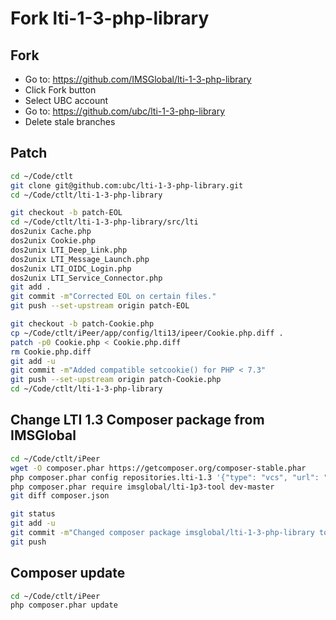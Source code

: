# Fork lti-1-3-php-library

## Fork

- Go to: <https://github.com/IMSGlobal/lti-1-3-php-library>
- Click Fork button
- Select UBC account
- Go to: <https://github.com/ubc/lti-1-3-php-library>
- Delete stale branches

## Patch

```bash
cd ~/Code/ctlt
git clone git@github.com:ubc/lti-1-3-php-library.git
cd ~/Code/ctlt/lti-1-3-php-library

git checkout -b patch-EOL
cd ~/Code/ctlt/lti-1-3-php-library/src/lti
dos2unix Cache.php
dos2unix Cookie.php
dos2unix LTI_Deep_Link.php
dos2unix LTI_Message_Launch.php
dos2unix LTI_OIDC_Login.php
dos2unix LTI_Service_Connector.php
git add .
git commit -m"Corrected EOL on certain files."
git push --set-upstream origin patch-EOL

git checkout -b patch-Cookie.php
cp ~/Code/ctlt/iPeer/app/config/lti13/ipeer/Cookie.php.diff .
patch -p0 Cookie.php < Cookie.php.diff
rm Cookie.php.diff
git add -u
git commit -m"Added compatible setcookie() for PHP < 7.3"
git push --set-upstream origin patch-Cookie.php
cd ~/Code/ctlt/lti-1-3-php-library
```

## Change LTI 1.3 Composer package from IMSGlobal

```bash
cd ~/Code/ctlt/iPeer
wget -O composer.phar https://getcomposer.org/composer-stable.phar
php composer.phar config repositories.lti-1.3 '{"type": "vcs", "url": "https://github.com/ubc/lti-1-3-php-library"}'
php composer.phar require imsglobal/lti-1p3-tool dev-master
git diff composer.json

git status
git add -u
git commit -m"Changed composer package imsglobal/lti-1-3-php-library to forked ubc/lti-1-3-php-library."
git push
```

## Composer update

```bash
cd ~/Code/ctlt/iPeer
php composer.phar update
```
